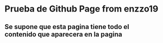 # Prueba de Github Page from enzzo19


## Se supone que esta pagina tiene todo el contenido que aparecera en la pagina